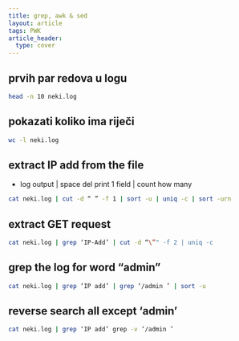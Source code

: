 ```yaml
---
title: grep, awk & sed
layout: article
tags: PWK
article_header:
  type: cover
---
```


## prvih par redova u logu

```bash
head -n 10 neki.log
```

## pokazati koliko ima riječi

```bash
wc -l neki.log
```

## extract IP add from the file

- log output  | space del print 1 field | count how many

```bash
cat neki.log | cut -d “ ” -f 1 | sort -u | uniq -c | sort -urn
```

## extract GET request

```bash
cat neki.log | grep ‘IP-Add’ | cut -d “\”" -f 2 | uniq -c
```

## grep the log for word “admin”

```bash
cat neki.log | grep ‘IP add’ | grep ‘/admin ’ | sort -u
```

## reverse search all except ‘admin’

```bash
cat neki.log | grep ‘IP add’ grep -v ‘/admin ’
```
